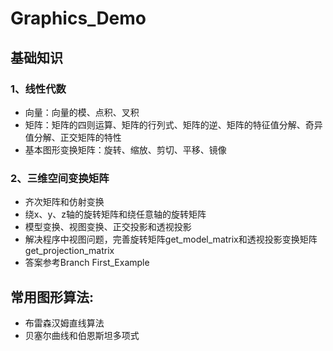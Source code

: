 # Graphics_Demo

## 基础知识

### 1、线性代数

* 向量：向量的模、点积、叉积
* 矩阵：矩阵的四则运算、矩阵的行列式、矩阵的逆、矩阵的特征值分解、奇异值分解、正交矩阵的特性
* 基本图形变换矩阵：旋转、缩放、剪切、平移、镜像

### 2、三维空间变换矩阵

* 齐次矩阵和仿射变换
* 绕x、y、z轴的旋转矩阵和绕任意轴的旋转矩阵
* 模型变换、视图变换、正交投影和透视投影
* 解决程序中视图问题，完善旋转矩阵get_model_matrix和透视投影变换矩阵get_projection_matrix
* 答案参考Branch First_Example

## 常用图形算法:

* 布雷森汉姆直线算法
* 贝塞尔曲线和伯恩斯坦多项式
